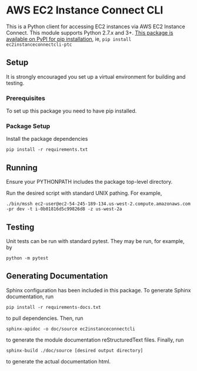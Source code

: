 # AWS EC2 Instance Connect CLI

This is a Python client for accessing EC2 instances via AWS EC2 Instance Connect.
This module supports Python 2.7.x and 3+.  [This package is available on PyPI for pip installation](https://pypi.org/project/ec2instanceconnectcli-ptc/), ie, `pip install ec2instanceconnectcli-ptc`

## Setup

It is strongly encouraged you set up a virtual environment for building and testing.

### Prerequisites

To set up this package you need to have pip installed.

### Package Setup

Install the package dependencies

`pip install -r requirements.txt`

## Running

Ensure your PYTHONPATH includes the package top-level directory.

Run the desired script with standard UNIX pathing.  For example,

`./bin/mssh ec2-user@ec2-54-245-189-134.us-west-2.compute.amazonaws.com -pr dev -t i-0b01816d5c99826d8 -z us-west-2a`

## Testing

Unit tests can be run with standard pytest.  They may be run, for example, by

`python -m pytest`

## Generating Documentation

Sphinx configuration has been included in this package.  To generate Sphinx documentation, run

`pip install -r requirements-docs.txt`

to pull dependencies.  Then, run

`sphinx-apidoc -o doc/source ec2instanceconnectcli`

to generate the module documentation reStructuredText files.  Finally, run

`sphinx-build ./doc/source [desired output directory]`

to generate the actual documentation html.
